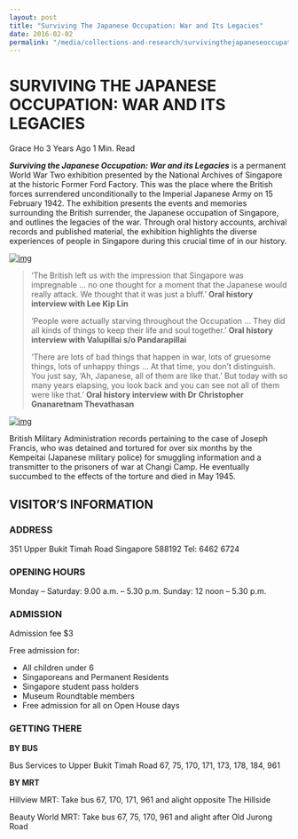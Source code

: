 ```yaml
---
layout: post
title: "Surviving The Japanese Occupation: War and Its Legacies"
date: 2016-02-02
permalink: "/media/collections-and-research/survivingthejapaneseoccupation"
---
```


# SURVIVING THE JAPANESE OCCUPATION: WAR AND ITS LEGACIES

Grace Ho 3 Years Ago 1 Min. Read

***Surviving the Japanese Occupation: War and its Legacies*** is a permanent World War Two exhibition presented by the National Archives of Singapore at the historic Former Ford Factory. This was the place where the British forces surrendered unconditionally to the Imperial Japanese Army on 15 February 1942. The exhibition presents the events and memories surrounding the British surrender, the Japanese occupation of Singapore, and outlines the legacies of the war. Through oral history accounts, archival records and published material, the exhibition highlights the diverse experiences of people in Singapore during this crucial time of in our history.

[![img](http://www.nas.gov.sg/blogs/offtherecord/wp-content/uploads/2017/02/090A2272A-1000x667.jpg)](http://www.nas.gov.sg/blogs/offtherecord/wp-content/uploads/2017/02/090A2272A.jpg)

> ‘The British left us with the impression that Singapore was impregnable … no one thought for a moment that the Japanese would really attack. We thought that it was just a bluff.’
> **Oral history interview with Lee Kip Lin** 
>
> ‘People were actually starving throughout the Occupation … They did all kinds of things to keep their life and soul together.’
> **Oral history interview with Valupillai s/o Pandarapillai** 
>
> ‘There are lots of bad things that happen in war, lots of gruesome things, lots of unhappy things … At that time, you don’t distinguish. You just say, ‘Ah, Japanese, all of them are like that.’ But today with so many years elapsing, you look back and you can see not all of them were like that.’
> **Oral history interview with Dr Christopher Gnanaretnam Thevathasan**

[![img](http://www.nas.gov.sg/blogs/offtherecord/wp-content/uploads/2017/02/090A2333A-614x1000.jpg)](http://www.nas.gov.sg/blogs/offtherecord/wp-content/uploads/2017/02/090A2333A.jpg)

British Military Administration records pertaining to the case of Joseph Francis, who was detained and tortured for over six months by the Kempeitai (Japanese military police) for smuggling information and a transmitter to the prisoners of war at Changi Camp. He eventually succumbed to the effects of the torture and died in May 1945.

## **VISITOR’S INFORMATION**

### ADDRESS

351 Upper Bukit Timah Road
Singapore 588192
Tel: 6462 6724

### **OPENING HOURS**

Monday – Saturday: 9.00 a.m. – 5.30 p.m.
Sunday: 12 noon – 5.30 p.m.

### **ADMISSION**

Admission fee $3

Free admission for:

- All children under 6
- Singaporeans and Permanent Residents
- Singapore student pass holders
- Museum Roundtable members
- Free admission for all on Open House days

### **GETTING THERE**

**BY BUS**

Bus Services to Upper Bukit Timah Road
67, 75, 170, 171, 173, 178, 184, 961

**BY MRT**

Hillview MRT:
Take bus 67, 170, 171, 961 and alight opposite The Hillside

Beauty World MRT:
Take bus 67, 75, 170, 961 and alight after Old Jurong Road